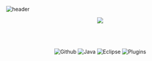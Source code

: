 ![header](https://capsule-render.vercel.app/api?type=waving&color=auto&height=270&section=header&text=Rotang's%20Github&fontSize=60&fontColor=FFFFFF&fontAlignY=40&animation=fadeIn)

<div align=center>
	<img class="img" src="https://github-readme-stats.vercel.app/api?username=Rotang-hub&show_icons=true&theme=great-gatsby&locale=kr" />
	<br/>
	<br/>
	<br/>
	<br/>
	<br/>
  	<img alt="Github" src ="https://img.shields.io/badge/Github-9B9B9B.svg?&style=for-the-badge&logo=github"/>
  	<img alt="Java" src ="https://img.shields.io/badge/JAVA-007396.svg?&style=for-the-badge&logo=java"/>
  	<img alt="Eclipse" src ="https://img.shields.io/badge/Eclipse%20IDE-2C2255.svg?&style=for-the-badge&logo=Eclipse"/>
 	<img alt="Plugins" src ="https://img.shields.io/badge/Plugins-648B1A.svg?&style=for-the-badge&logo=minecraft"/>
</div>

  
<!-- 
사용법 : <img alt="Rotang" src ="https://img.shields.io/badge/Rotang-9B9B9B.svg?&style=for-the-badge&logo=github"/> 
![footer](https://capsule-render.vercel.app/api?type=slice&color=auto&height=150&section=footer&fontSize=70)
-->
